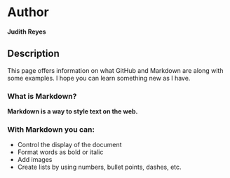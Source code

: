 # Author
**Judith Reyes** 

## Description
This page offers information on what GitHub and Markdown are along with some examples. I hope you can learn something new as I have. 

### What is Markdown? 
**Markdown is a way to style text on the web.**

### With Markdown you can:
- Control the display of the document
- Format words as bold or italic
- Add images
- Create lists by using numbers, bullet points, dashes, etc.
